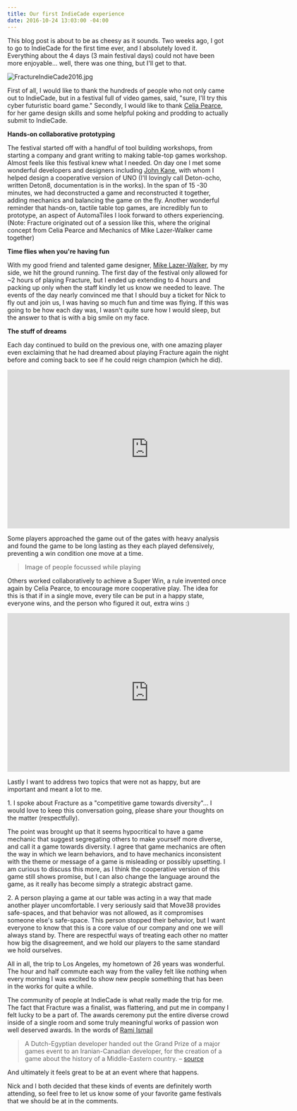 ```yaml
---
title: Our first IndieCade experience
date: 2016-10-24 13:03:00 -04:00
---
```


This blog post is about to be as cheesy as it sounds. Two weeks ago, I got to go to IndieCade for the first time ever, and I absolutely loved it. Everything about the 4 days (3 main festival days) could not have been more enjoyable... well, there was one thing, but I'll get to that.

![FractureIndieCade2016.jpg](/uploads/FractureIndieCade2016.jpg)

First of all, I would like to thank the hundreds of people who not only came out to IndieCade, but in a festival full of video games, said, "sure, I'll try this cyber futuristic board game." Secondly, I would like to thank [Celia Pearce](http://www.northeastern.edu/camd/gamedesign/people/celia-pearce/), for her game design skills and some helpful poking and prodding to actually submit to IndieCade.

**Hands-on collaborative prototyping**

The festival started off with a handful of tool building workshops, from starting a company and grant writing to making table-top games workshop. Almost feels like this festival knew what I needed. On day one I met some wonderful developers and designers including [John Kane](https://twitter.com/gritfish), with whom I helped design a cooperative version of UNO (I'll lovingly call Deton-ocho, written Deton8, documentation is in the works). In the span of 15 -30 minutes, we had deconstructed a game and reconstructed it together, adding mechanics and balancing the game on the fly. Another wonderful reminder that hands-on, tactile table top games, are incredibly fun to prototype, an aspect of AutomaTiles I look forward to others experiencing. (Note: Fracture originated out of a session like this, where the original concept from Celia Pearce and Mechanics of Mike Lazer-Walker came together)

**Time flies when you're having fun**

With my good friend and talented game designer, [Mike Lazer-Walker](http://lazerwalker.com), by my side, we hit the ground running. The first day of the festival only allowed for \~2 hours of playing Fracture, but I ended up extending to 4 hours and packing up only when the staff kindly let us know we needed to leave. The events of the day nearly convinced me that I should buy a ticket for Nick to fly out and join us, I was having so much fun and time was flying. If this was going to be how each day was, I wasn't quite sure how I would sleep, but the answer to that is with a big smile on my face.

**The stuff of dreams**

Each day continued to build on the previous one, with one amazing player even exclaiming that he had dreamed about playing Fracture again the night before and coming back to see if he could reign champion (which he did).

<iframe width="640" height="360" src="https://www.youtube.com/embed/JajZLRV4laY" frameborder="0" allowfullscreen></iframe>

Some players approached the game out of the gates with heavy analysis and found the game to be long lasting as they each played defensively, preventing a win condition one move at a time.

> Image of people focussed while playing

Others worked collaboratively to achieve a Super Win, a rule invented once again by Celia Pearce, to encourage more cooperative play. The idea for this is that if in a single move, every tile can be put in a happy state, everyone wins, and the person who figured it out, extra wins :)

<iframe width="640" height="360" src="https://www.youtube.com/embed/6SYrYEp3CE8" frameborder="0" allowfullscreen></iframe>

Lastly I want to address two topics that were not as happy, but are important and meant a lot to me.

1\. I spoke about Fracture as a "competitive game towards diversity"... I would love to keep this conversation going, please share your thoughts on the matter (respectfully).

The point was brought up that it seems hypocritical to have a game mechanic that suggest segregating others to make yourself more diverse, and call it a game towards diversity. I agree that game mechanics are often the way in which we learn behaviors, and to have mechanics inconsistent with the theme or message of a game is misleading or possibly upsetting. I am curious to discuss this more, as I think the cooperative version of this game still shows promise, but I can also change the language around the game, as it really has become simply a strategic abstract game.

2\. A person playing a game at our table was acting in a way that made another player uncomfortable. I very seriously said that Move38 provides safe-spaces, and that behavior was not allowed, as it compromises someone else's safe-space. This person stopped their behavior, but I want everyone to know that this is a core value of our company and one we will always stand by. There are respectful ways of treating each other no matter how big the disagreement, and we hold our players to the same standard we hold ourselves.

All in all, the trip to Los Angeles, my hometown of 26 years was wonderful. The hour and half commute each way from the valley felt like nothing when every morning I was excited to show new people something that has been in the works for quite a while.

The community of people at IndieCade is what really made the trip for me. The fact that Fracture was a finalist, was flattering, and put me in company I felt lucky to be a part of. The awards ceremony put the entire diverse crowd inside of a single room and some truly meaningful works of passion won well deserved awards. In the words of [Rami Ismail](http://ramiismail.com/)

> A Dutch-Egyptian developer handed out the Grand Prize of a major games event to an Iranian-Canadian developer, for the creation of a game about the history of a Middle-Eastern country.  –  [source](http://ramiismail.com/2016/10/indiecade-awards-2016/)

And ultimately it feels great to be at an event where that happens.

Nick and I both decided that these kinds of events are definitely worth attending, so feel free to let us know some of your favorite game festivals that we should be at in the comments.
